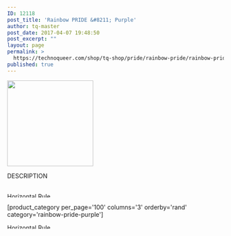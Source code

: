 ```yaml
---
ID: 12118
post_title: 'Rainbow PRIDE &#8211; Purple'
author: tq-master
post_date: 2017-04-07 19:48:50
post_excerpt: ""
layout: page
permalink: >
  https://technoqueer.com/shop/tq-shop/pride/rainbow-pride/rainbow-pride-colors/rainbow-pride-purple/
published: true
---
```


<img src="https://technoqueer.com/shop/wp-content/uploads/2017/04/rainbow-pride-purple.png" alt="" width="200" height="200" class="alignleft size-full wp-image-10793" />
<p style="text-align: left;">DESCRIPTION</p>
<br clear="all">


<img class="aligncenter size-full wp-image-99" src="https://technoqueer.com/shop/wp-content/uploads/2017/03/Rainbow-HR.jpg" alt="Horizontal Rule" width="800" height="11" />


[product_category per_page='100' columns='3' orderby='rand' category='rainbow-pride-purple']

<img src="https://technoqueer.com/shop/wp-content/uploads/2017/03/Rainbow-HR.jpg" alt="Horizontal Rule" width="800" height="11" class="aligncenter size-full wp-image-99" />